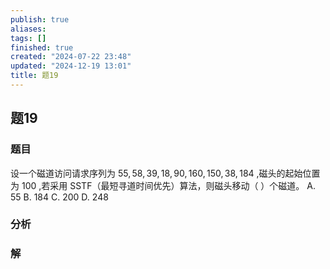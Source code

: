 ```yaml
---
publish: true
aliases: 
tags: []
finished: true
created: "2024-07-22 23:48"
updated: "2024-12-19 13:01"
title: 题19
---
```

## 题19
### 题目
设一个磁道访问请求序列为 ${55},{58},{39},{18},{90},{160},{150},{38},{184}$ ,磁头的起始位置为 100 ,若采用 SSTF（最短寻道时间优先）算法，则磁头移动（ ）个磁道。
A. 55 
B. 184 
C. 200 
D. 248
### 分析

### 解